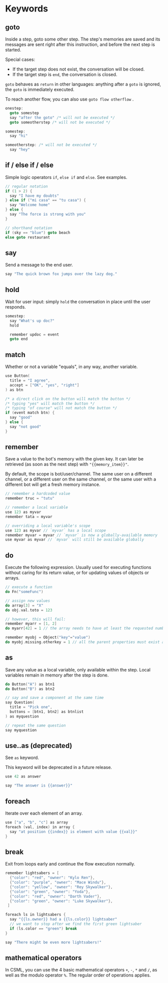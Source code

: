 # Keywords

## goto

Inside a step, goto some other step. The step's memories are saved and its messages are sent right after this instruction, and before the next step is started.

Special cases:

* If the target step does not exist, the conversation will be closed.
* If the target step is `end`, the conversation is closed.

`goto` behaves as `return` in other languages: anything after a `goto` is ignored, the `goto` is immediately executed.

To reach another flow, you can also use `goto flow otherflow` .

```cpp
onestep:
  goto somestep
  say "after the goto" /* will not be executed */
  goto someotherstep /* will not be executed */

somestep:
  say "hi"

someotherstep: /* will not be executed */
  say "hey"
```

## if / else if / else

Simple logic operators `if`, `else if` and `else`. See examples.

```cpp
// regular notation
if (1 > 2) {
  say "I have my doubts"
} else if ("mi casa" == "tu casa") {
  say "Welcome home"
} else {
  say "The force is strong with you"
}

// shorthand notation
if (sky == "blue") goto beach
else goto restaurant
```

## say

Send a message to the end user.

```cpp
say "The quick brown fox jumps over the lazy dog."
```

## hold

Wait for user input: simply `hold` the conversation in place until the user responds.

```cpp
somestep:
  say "What's up doc?"
  hold

  remember updoc = event
  goto end
```

## match

Whether or not a variable "equals", in any way, another variable.

```cpp
use Button(
  title = "I agree",
  accept = ["OK", "yes", "right"]
) as btn

/* a direct click on the button will match the button */
/* typing "yes" will match the button */
/* typing "of course" will not match the button */
if (event match btn) {
  say "good"
} else {
  say "not good"
}
```

## remember

Save a value to the bot's memory with the given key. It can later be retrieved \(as soon as the next step\) with `"{{memory_item}}"`.

By default, the scope is bot/user/channel. The same user on a different channel, or a different user on the same channel, or the same user with a different bot will get a fresh memory instance.

```cpp
// remember a hardcoded value
remember truc = "tutu"

// remember a local variable
use 123 as myvar
remember tata = myvar

// overriding a local variable's scope
use 123 as myvar // `myvar` has a local scope
remember myvar = myvar // `myvar` is now a globally-available memory
use myvar as myvar // `myvar` will still be available globally
```

## do

Execute the following expression. Usually used for executing functions without caring for its return value, or for updating values of objects or arrays.

```cpp
// execute a function
do Fn("someFunc")

// assign new values
do array[3] = "X"
do obj.val.toto = 123

// however, this will fail:
remember myarr = [1, 2]
do myarr[42] = 1 // the array needs to have at least the requested number of items

remember myobj = Object("key"="value")
do myobj.missing.otherkey = 1 // all the parent properties must exist and be objects as well
```

## as

Save any value as a local variable, only available within the step. Local variables remain in memory after the step is done.

```cpp
do Button("A") as btn1
do Button("B") as btn2

// say and save a component at the same time
say Question(
  title = "Pick one",
  buttons = [btn1, btn2] as btnlist
) as myquestion

// repeat the same question
say myquestion
```

## use..as \(deprecated\)

See `as` keyword.

This keyword will be deprecated in a future release.

```cpp
use 42 as answer

say "The answer is {{answer}}"
```

## foreach

Iterate over each element of an array.

```cpp
use ["a", "b", "c"] as array
foreach (val, index) in array {
  say "at position {{index}} is element with value {{val}}"
}
```

## break

Exit from loops early and continue the flow execution normally.

```cpp
remember lightsabers = [
  {"color": "red", "owner": "Kylo Ren"},
  {"color": "purple", "owner": "Mace Windu"},
  {"color": "yellow", "owner": "Rey Skywalker"},
  {"color": "green", "owner": "Yoda"},
  {"color": "red", "owner": "Darth Vader"},
  {"color": "green", "owner": "Luke Skywalker"},
 ]

foreach ls in lightsabers {
  say "{{ls.owner}} had a {{ls.color}} lightsaber"
  // we want to stop after we find the first green lightsaber
  if (ls.color == "green") break
}

say "There might be even more lightsabers!"
```

## mathematical operators

In CSML, you can use the 4 basic mathematical operators `+`, `-`, `*` and `/`, as well as the modulo operator `%`. The regular order of operations applies.

